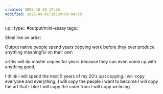 ```yaml
---
created: 2025-10-25 17:55
modified: 2025-08-01T18:24:06-04:00
---
```

up::
type:: #output/mini-essay 
tags::

Steal like an artist

Output native
people spend years copying work before they ever produce anything meaningful on their own

artitis will do master copies for years because they can even come up with anything good,

I think i will spend the next 5 years of my 20's just copying i will copy everyone and everything,
I will copy the people i want to become
I will copy the art that i Like 
I will copy the code from 
I will copy writining 
